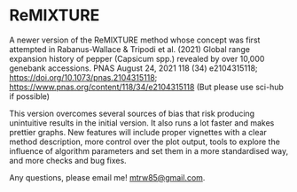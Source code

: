 # ReMIXTURE

A newer version of the ReMIXTURE method whose concept was first attempted in Rabanus-Wallace & Tripodi et al. (2021) Global range expansion history of pepper (Capsicum spp.) revealed by over 10,000 genebank accessions. PNAS August 24, 2021 118 (34) e2104315118; https://doi.org/10.1073/pnas.2104315118; https://www.pnas.org/content/118/34/e2104315118 (But please use sci-hub if possible)

This version overcomes several sources of bias that risk producing unintuitive results in the initial version. It also runs a lot faster and makes prettier graphs. New features will include proper vignettes with a clear method description, more control over the plot output, tools to explore the influence of algorithm parameters and set them in a more standardised way, and more checks and bug fixes.

Any questions, please email me! mtrw85@gmail.com.
